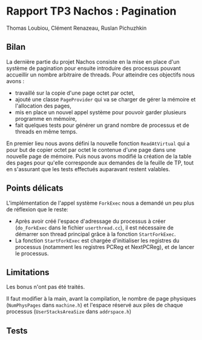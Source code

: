 Rapport TP3 Nachos : Pagination
===============================


Thomas Loubiou, Clément Renazeau, Ruslan Pichuzhkin


Bilan
-----

La dernière partie du projet Nachos consiste en la mise en place d'un système de pagination pour ensuite introduire des processus pouvant accueillir un nombre arbitraire de threads. Pour atteindre ces objectifs nous avons :
-   travaillé sur la copie d'une page octet par octet,
-   ajouté une classe `PageProvider` qui va se charger de gérer la mémoire et l'allocation des pages,
-   mis en place un nouvel appel système pour pouvoir garder plusieurs programme en mémoire,
-   fait quelques tests pour générer un grand nombre de processus et de threads en même temps.

En premier lieu nous avons défini la nouvelle fonction `ReadAtVirtual` qui a pour but de copier octet par octet le contenue d'une page dans une nouvelle page de mémoire. Puis nous avons modifié la création de la table des pages pour qu'elle corresponde aux demandes de la feuille de TP, tout en s'assurant que les tests effectués auparavant restent valables.



Points délicats
---------------

L'implémentation de l'appel système `ForkExec` nous a demandé un peu plus de réflexion que le reste: 

-   Après avoir créé l'espace d'adressage du processus à créer (`do_ForkExec` dans le fichier `userthread.cc`), il est nécessaire de démarrer son thread principal grâce à la fonction `StartForkExec`.
-   La fonction `StartForkExec` est chargée d'initialiser les registres du processus (notamment les registres PCReg et NextPCReg), et de lancer le processus.

Limitations
-----------

Les bonus n'ont pas été traités.

Il faut modifier à la main, avant la compilation, le nombre de page physiques (`NumPhysPages` dans `machine.h`) et l'espace réservé aux piles de chaque processus (`UserStacksAreaSize` dans `addrspace.h`)

Tests
-----
